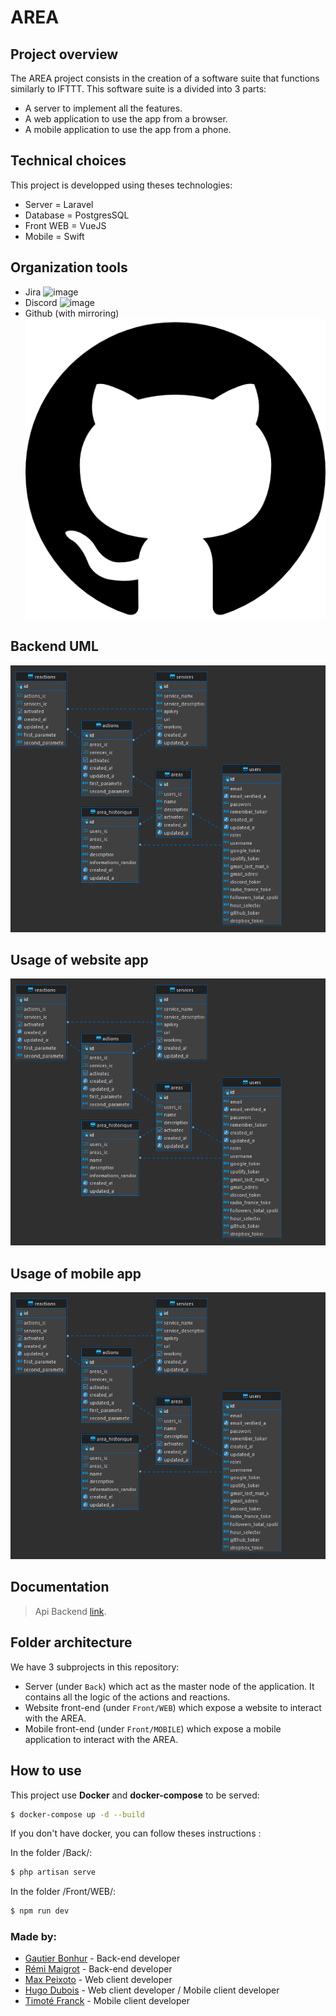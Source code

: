 # AREA



## Project overview

The AREA project consists in the creation of a software suite that functions similarly to IFTTT.
This software suite is a divided into 3 parts:

- A server to implement all the features.
- A web application to use the app from a browser.
- A mobile application to use the app from a phone.

## Technical choices

This project is developped using theses technologies:

- Server = Laravel
- Database = PostgresSQL
- Front WEB = VueJS
- Mobile = Swift

## Organization tools
- Jira ![image](https://www.google.com/url?sa=i&url=https%3A%2F%2Flogowik.com%2Fjira-logo-vector-51263.html&psig=AOvVaw3J12dRH4ksa0j1YtFL_Fk5&ust=1699280929909000&source=images&cd=vfe&opi=89978449&ved=0CBAQjRxqFwoTCOiK5fOIrYIDFQAAAAAdAAAAABAD)
- Discord ![image](https://www.google.com/url?sa=i&url=https%3A%2F%2Ffr.wikipedia.org%2Fwiki%2FFichier%3ADiscord_Logo_sans_texte.svg&psig=AOvVaw2MYrtnZm5aGN_pF2wCO81Q&ust=1699280914478000&source=images&cd=vfe&opi=89978449&ved=0CBAQjRxqFwoTCNi-peyIrYIDFQAAAAAdAAAAABAD)
- Github (with mirroring)
![image](Doc/github_logo.png)
## Backend UML

![image](Doc/uml.png)

## Usage of website app

![image](Doc/uml.png)

## Usage of mobile app

![image](Doc/uml.png)

## Documentation
> Api Backend [link](https://documenter.getpostman.com/view/20779056/2s9YJc1hgo).

## Folder architecture

We have 3 subprojects in this repository:
- Server (under `Back`) which act as the master node of the application. It contains
  all the logic of the actions and reactions.
- Website front-end (under `Front/WEB`) which expose a website to interact with the AREA.
- Mobile front-end (under `Front/MOBILE`) which expose a mobile application to interact with
  the AREA.

## How to use

This project use __Docker__ and __docker-compose__ to be served:

```bash
$ docker-compose up -d --build
```

If you don't have docker, you can follow theses instructions :

In the folder /Back/:
```bash
$ php artisan serve
```

In the folder /Front/WEB/:
```bash
$ npm run dev   
```

### Made by:  
- [Gautier Bonhur](https://github.com/gautier337) - Back-end developer  
- [Rémi Maigrot](https://github.com/RemiMaigrot) - Back-end developer    
- [Max Peixoto](https://github.com/MaxPeix) - Web client developer  
- [Hugo Dubois](https://github.com/Hugo-code-dev) - Web client developer / Mobile client developer 
- [Timoté Franck](https://github.com/NameIsDume) - Mobile client developer  